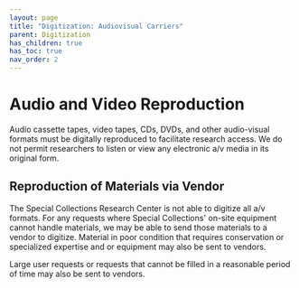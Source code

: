 ```yaml
---
layout: page
title: "Digitization: Audiovisual Carriers"
parent: Digitization
has_children: true
has_toc: true
nav_order: 2
---
```

# Audio and Video Reproduction

Audio cassette tapes, video tapes, CDs, DVDs, and other audio-visual formats must be digitally reproduced to facilitate research access. We do not permit researchers to listen or view any electronic a/v media in its original form.

## Reproduction of Materials via Vendor
The Special Collections Research Center is not able to digitize all a/v formats. For any requests where Special Collections' on-site equipment cannot handle materials, we may be able to send those materials to a vendor to digitize. Material in poor condition that requires conservation or specialized expertise and or equipment may also be sent to vendors.

Large user requests or requests that cannot be filled in a reasonable period of time may also be sent to vendors. 
